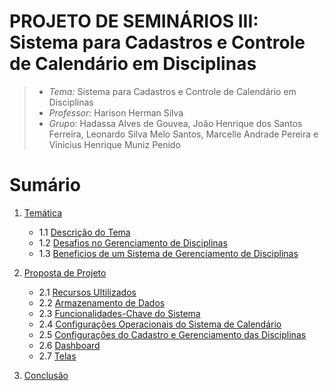 # PROJETO DE SEMINÁRIOS III: Sistema para Cadastros e Controle de Calendário em Disciplinas

> - *Tema:* Sistema para Cadastros e Controle de Calendário em Disciplinas
> - *Professor:* Harison Herman Silva
> - *Grupo:* Hadassa Alves de Gouvea, João Henrique dos Santos Ferreira, Leonardo Silva Melo Santos, Marcelle Andrade Pereira e Vinicius Henrique Muniz Penido

# Sumário
1. <a href="Docs\Temática.md">Temática</a>
   - 1.1 <a href="Docs\Temática.md#11-descrição-do-tema">Descrição do Tema</a>
   - 1.2 <a href="Docs\Temática.md#12-desafios-no-gerenciamento-de-disciplinas">Desafios no Gerenciamento de Disciplinas</a>
   - 1.3 <a href="Docs\Temática.md#13-benefícios-de-um-sistema-de-gerenciamento-de-disciplinas">Beneficios de um Sistema de Gerenciamento de Disciplinas</a>

2. <a href="Docs\Proposta.md#2-proposta-de-projeto">Proposta de Projeto</a>
   - 2.1 <a href="Docs\Proposta.md#21-recursos-utilizados">Recursos Ultilizados</a>
   - 2.2 <a href="Docs\Proposta.md#22-armazenamento-de-dados">Armazenamento de Dados</a>
   - 2.3 <a href="Docs\Proposta.md#23-funcionalidades-chave-do-sistema">Funcionalidades-Chave do Sistema</a>
   - 2.4 <a href="Docs\Proposta.md#24-configurações-operacionais-do-sistema-do-calendário">Configurações Operacionais do Sistema de Calendário</a>
   - 2.5 <a href="Docs\Proposta.md#25-configurações-do-cadastro-e-gerenciamento-das-disciplinas">Configurações do Cadastro e Gerenciamento das Disciplinas</a>
   - 2.6 <a href="Docs\Proposta.md#26-dashboard">Dashboard</a>
   - 2.7 <a href="Docs\Proposta.md#27-telas">Telas</a>

3. <a href="Docs\Conclusão.md">Conclusão</a>
